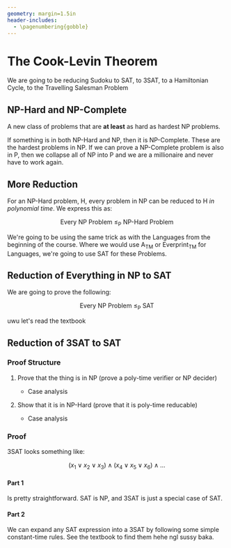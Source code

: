 ```yaml
---
geometry: margin=1.5in
header-includes:
  - \pagenumbering{gobble}
---
```


# The Cook-Levin Theorem

We are going to be reducing Sudoku to SAT, to 3SAT, to a Hamiltonian Cycle, to the Travelling Salesman Problem

## NP-Hard and NP-Complete

A new class of problems that are **at least** as hard as hardest NP problems.

If something is in both NP-Hard and NP, then it is NP-Complete. These are the hardest problems in NP. If we can prove a NP-Complete problem is also in P, then we collapse all of NP into P and we are a millionaire and never have to work again.

## More Reduction

For an NP-Hard problem, H, every problem in NP can be reduced to H _in polynomial time_. We express this as:

$$\text{Every NP Problem } {\leq}_\text{P} \text{ NP-Hard Problem}$$

We're going to be using the same trick as with the Languages from the beginning of the course. Where we would use $\text{A}_\text{TM}$ or $\text{Everprint}_\text{TM}$ for Languages, we're going to use SAT for these Problems.

## Reduction of Everything in NP to SAT

We are going to prove the following:

$$\text{Every NP Problem } {\leq}_\text{P} \text{ SAT}$$

uwu let's read the textbook

## Reduction of 3SAT to SAT

### Proof Structure

1. Prove that the thing is in NP (prove a poly-time verifier or NP decider)

   - Case analysis

2. Show that it is in NP-Hard (prove that it is poly-time reducable)

   - Case analysis

### Proof

3SAT looks something like:

$$(x_1 \lor x_2 \lor x_3) \land (x_4 \lor x_5 \lor x_6) \land ...$$

#### Part 1

Is pretty straightforward. SAT is NP, and 3SAT is just a special case of SAT.

#### Part 2

We can expand any SAT expression into a 3SAT by following some simple constant-time rules. See the textbook to find them hehe ngl sussy baka.
